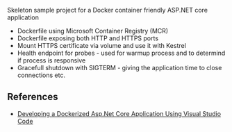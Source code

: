 Skeleton sample project for a Docker container friendly ASP.NET core application
 - Dockerfile using Microsoft Container Registry (MCR) 
 - Dockerfile exposing both HTTP and HTTPS ports
 - Mount HTTPS certificate via volume and use it with Kestrel
 - Health endpoint for probes - used for warmup process and to determind if process is responsive
 - Gracefull shutdown with SIGTERM - giving the application time to close connections etc.

## References
 - [Developing a Dockerized Asp.Net Core Application Using Visual Studio Code](https://medium.com/@waelkdouh/developing-a-dockerized-asp-net-core-application-using-visual-studio-code-6ccfc59d6f6)